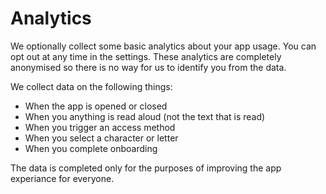 # Analytics

We optionally collect some basic analytics about your app usage. You can opt out at any time in the settings. These analytics are completely anonymised so there is no way for us to identify you from the data.&#x20;

We collect data on the following things:

* When the app is opened or closed
* When you anything is read aloud (not the text that is read)
* When you trigger an access method
* When you select a character or letter
* When you complete onboarding

The data is completed only for the purposes of improving the app experiance for everyone.

